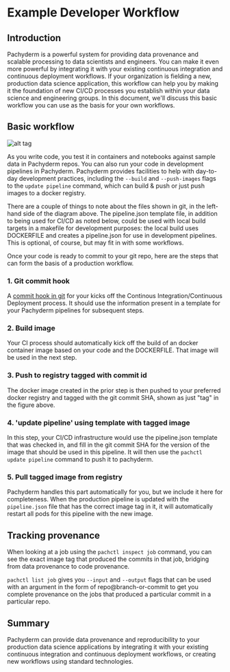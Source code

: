# Example Developer Workflow

## Introduction

Pachyderm is a powerful system for providing data provenance and scalable processing to data scientists and engineers.  You can make it even more powerful by integrating it with your existing continuous integration and continuous deployment workflows. If your organization is fielding a new, production data science application, this workflow can help you by making it the foundation of new CI/CD processes you establish within your data science and engineering groups. In this document, we'll discuss this basic workflow you can use as the basis for your own workflows.



## Basic workflow

![alt tag](developer_workflow.png)

As you write code, you test it in containers and notebooks against sample data in Pachyderm repos.  You can also run your code in development pipelines in Pachyderm.  Pachyderm provides facilities to help with day-to-day development practices, including the ``--build`` and ``--push-images`` flags to the ``update pipeline`` command, which can build & push or just push images to a docker registry.

There are a couple of things to note about the files shown in git, in the left-hand side of the diagram above.  The pipeline.json template file, in addition to being used for CI/CD as noted below,  could be used with local build targets in a makefile for development purposes: the local build uses DOCKERFILE and creates a pipeline.json for use in development pipelines.  This is optional, of course, but may fit in with some workflows.

Once your code is ready to commit to your git repo, here are the steps that can form the basis of a production workflow.

### 1. Git commit hook

A [commit hook in git](https://git-scm.com/book/en/v2/Customizing-Git-Git-Hooks) for your kicks off the
Continous Integration/Continuous Deployment process.  It should  use the information present in a template for your Pachyderm pipelines for subsequent steps.

### 2. Build image

Your CI process should automatically kick off the build of an docker container image based on your code and the DOCKERFILE. That image will be used in the next step.

### 3. Push to registry tagged with commit id

The docker image created in the prior step is then pushed to your preferred docker registry and tagged with the git commit SHA, shown as just "tag" in the figure above.

### 4. 'update pipeline' using template with tagged image

In this step, your CI/CD infrastructure would use the pipeline.json template that was checked in, and fill in the git commit SHA for the version of the image that should be used in this pipeline.  It will then use the ``pachctl update pipeline`` command to push it to pachyderm.

### 5. Pull tagged image from registry

Pachyderm handles this part automatically for you, but we include it here for completeness.  When the production pipeline is updated with the ``pipeline.json`` file that has the correct image tag in it, it will automatically restart all pods for this pipeline with the new image.

## Tracking provenance

When looking at a job using the ``pachctl inspect job`` command, you can see the exact image tag that produced the commits in that job, bridging from data provenance to code provenance.

``pachctl list job`` gives you  ``--input`` and  ``--output`` flags that can be used with an argument in the form of repo@branch-or-commit to get you complete provenance on the jobs that produced a particular commit in a particular repo.


## Summary

Pachyderm can provide data provenance and reproducibility to your production data science applications by integrating it with your existing continuous integration and continuous deployment workflows, or creating new workflows using standard technologies.
